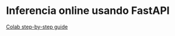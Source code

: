 # Inferencia online usando FastAPI

[Colab step-by-step guide](https://colab.research.google.com/drive/1S8HszgYa6sv8hiBflFyZX4gSUj3SUQHp#scrollTo=RrySQisyGJKL)